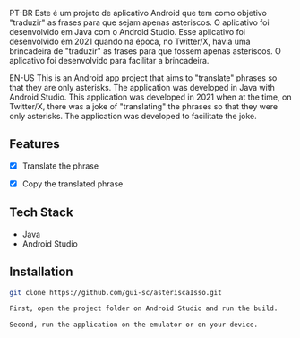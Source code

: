 PT-BR  Este é um projeto de aplicativo Android que tem como objetivo "traduzir" as frases para que sejam apenas asteriscos. O aplicativo foi desenvolvido em Java com o Android Studio. Esse aplicativo foi desenvolvido em 2021 quando na época, no 
  Twitter/X, havia uma brincadeira de "traduzir" as frases para que fossem apenas asteriscos. O aplicativo foi desenvolvido para facilitar a brincadeira.

EN-US This is an Android app project that aims to "translate" phrases so that they are only asterisks. The application was developed in Java with Android Studio. This application was developed in 2021 when at the time, on Twitter/X, there was a joke of "translating" the phrases so that they were only asterisks. The application was developed to facilitate the joke.

## Features

- [x] Translate the phrase
- [x] Copy the translated phrase


## Tech Stack

- Java
- Android Studio

## Installation

```bash
git clone https://github.com/gui-sc/asteriscaIsso.git

First, open the project folder on Android Studio and run the build.

Second, run the application on the emulator or on your device.

```
